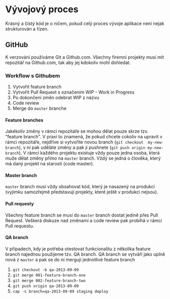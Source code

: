 # Vývojový proces

Krásný a čistý kód je o ničem, pokud celý proces vývoje aplikace není
nejak strukturován a řízen.


## GitHub

K verzování používáme Git a Github.com. Všechny firemní projekty musí 
mít repozitář na Github.com, tak aby jej kdokoliv mohl dohledat.

### Workflow s Githubem

1. Vytvořit feature branch
2. Vytvořit Pull Request s označením WIP - Work in Progress
3. Po dokončení změn odebrat WIP z názvu
4. Code review
5. Merge do `master` branche

#### Feature branches

Jakékoliv změny v rámci repozitáře se mohou dělat pouze skrze tzv. 
"feature branch". V praxi to znamená, že pokud chcete cokoliv na upravit
v rámci repozitáře, nejdříve si vytvoříte novou branch (`git checkout 
my-new-branch`), v ní pak uděláte změny a pak ji pushnete (`git push origin
  my-new-branch`).
V rámci každého projektu existuje vždy pouze jedna osoba, která muže 
dělat změny přímo na `master` branch. Vždý se jedná o člověka, který
má daný projekt na starosti (code master).

#### Master branch

`master` branch musí vždy obsahovat kód, který je nasazený na produkci 
(vyjímku samozřejmě představují projekty, které ještě v produkci nejsou).

#### Pull requesty

Všechny feature branch se musí do `master` branch dostat jedině přes Pull
Request. Veškerá diskuze nad změnami a code review pak probíhá v rámci
Pull requestu.

#### QA branch

V případech, kdy je potřeba otestovat funkcionalitu z několika feature 
branch najednou použijeme tzv. QA branch. QA branch se vytváří jako 
uplně nová z `master` a pak se do ní mergují jednotlivé feature branch 

1. `git checkout -b qa-2013-09-09`
2. `git merge 001-feature-branch-one`
3. `git merge 002-feature-branch-two`
4. `git push origin qa-2013-09-09`
5. `cap -s branch=qa-2013-09-09 staging deploy`

